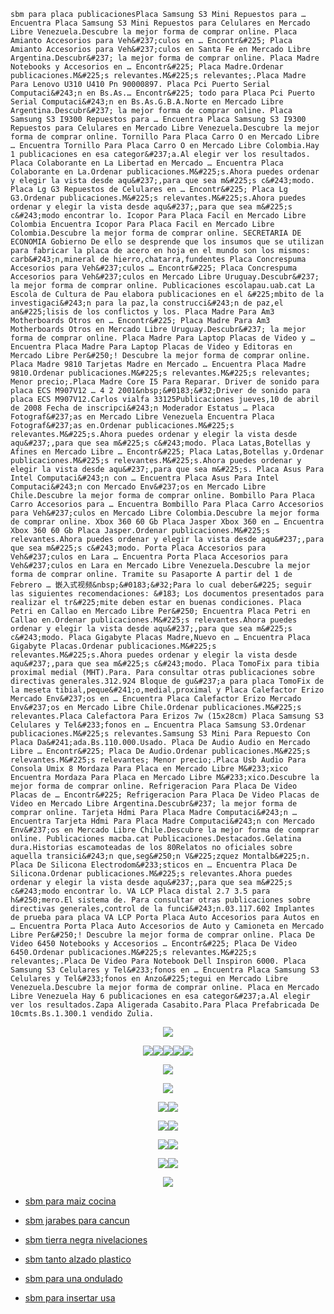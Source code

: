 
```
sbm para placa publicacionesPlaca Samsung S3 Mini Repuestos para … Encuentra Placa Samsung S3 Mini Repuestos para Celulares en Mercado Libre Venezuela.Descubre la mejor forma de comprar online. Placa Amianto Accesorios para Veh&#237;culos en … Encontr&#225; Placa Amianto Accesorios para Veh&#237;culos en Santa Fe en Mercado Libre Argentina.Descubr&#237; la mejor forma de comprar online. Placa Madre Notebooks y Accesorios en … Encontr&#225; Placa Madre.Ordenar publicaciones.M&#225;s relevantes.M&#225;s relevantes;.Placa Madre Para Lenovo U310 U410 Pn 90000897. Placa Pci Puerto Serial Computaci&#243;n en Bs.As.… Encontr&#225; todo para Placa Pci Puerto Serial Computaci&#243;n en Bs.As.G.B.A.Norte en Mercado Libre Argentina.Descubr&#237; la mejor forma de comprar online. Placa Samsung S3 I9300 Repuestos para … Encuentra Placa Samsung S3 I9300 Repuestos para Celulares en Mercado Libre Venezuela.Descubre la mejor forma de comprar online. Tornillo Para Placa Carro O en Mercado Libre … Encuentra Tornillo Para Placa Carro O en Mercado Libre Colombia.Hay 1 publicaciones en esa categor&#237;a.Al elegir ver los resultados. Placa Colaborante en La Libertad en Mercado … Encuentra Placa Colaborante en La.Ordenar publicaciones.M&#225;s.Ahora puedes ordenar y elegir la vista desde aqu&#237;,para que sea m&#225;s c&#243;modo. Placa Lg G3 Repuestos de Celulares en … Encontr&#225; Placa Lg G3.Ordenar publicaciones.M&#225;s relevantes.M&#225;s.Ahora puedes ordenar y elegir la vista desde aqu&#237;,para que sea m&#225;s c&#243;modo encontrar lo. Icopor Para Placa Facil en Mercado Libre Colombia Encuentra Icopor Para Placa Facil en Mercado Libre Colombia.Descubre la mejor forma de comprar online. SECRETARIA DE ECONOMIA Gobierno De ello se desprende que los insumos que se utilizan para fabricar la placa de acero en hoja en el mundo son los mismos: carb&#243;n,mineral de hierro,chatarra,fundentes Placa Concrespuma Accesorios para Veh&#237;culos … Encontr&#225; Placa Concrespuma Accesorios para Veh&#237;culos en Mercado Libre Uruguay.Descubr&#237; la mejor forma de comprar online. Publicaciones escolapau.uab.cat La Escola de Cultura de Pau elabora publicaciones en el &#225;mbito de la investigaci&#243;n para la paz,la construcci&#243;n de paz,el an&#225;lisis de los conflictos y los. Placa Madre Para Am3 Motherboards Otros en … Encontr&#225; Placa Madre Para Am3 Motherboards Otros en Mercado Libre Uruguay.Descubr&#237; la mejor forma de comprar online. Placa Madre Para Laptop Placas de Video y … Encuentra Placa Madre Para Laptop Placas de Video y Editoras en Mercado Libre Per&#250;! Descubre la mejor forma de comprar online. Placa Madre 9810 Tarjetas Madre en Mercado … Encuentra Placa Madre 9810.Ordenar publicaciones.M&#225;s relevantes.M&#225;s relevantes; Menor precio;.Placa Madre Core I5 Para Reparar. Driver de sonido para placa ECS M907V12 … 4 2 2001&nbsp;&#0183;&#32;Driver de sonido para placa ECS M907V12.Carlos vialfa 33125Publicaciones jueves,10 de abril de 2008 Fecha de inscripci&#243;n Moderador Estatus … Placa Fotograf&#237;as en Mercado Libre Venezuela Encuentra Placa Fotograf&#237;as en.Ordenar publicaciones.M&#225;s relevantes.M&#225;s.Ahora puedes ordenar y elegir la vista desde aqu&#237;,para que sea m&#225;s c&#243;modo. Placa Latas,Botellas y Afines en Mercado Libre … Encontr&#225; Placa Latas,Botellas y.Ordenar publicaciones.M&#225;s relevantes.M&#225;s.Ahora puedes ordenar y elegir la vista desde aqu&#237;,para que sea m&#225;s. Placa Asus Para Intel Computaci&#243;n con … Encuentra Placa Asus Para Intel Computaci&#243;n con Mercado Env&#237;os en Mercado Libre Chile.Descubre la mejor forma de comprar online. Bombillo Para Placa Carro Accesorios para … Encuentra Bombillo Para Placa Carro Accesorios para Veh&#237;culos en Mercado Libre Colombia.Descubre la mejor forma de comprar online. Xbox 360 60 Gb Placa Jasper Xbox 360 en … Encuentra Xbox 360 60 Gb Placa Jasper.Ordenar publicaciones.M&#225;s relevantes.Ahora puedes ordenar y elegir la vista desde aqu&#237;,para que sea m&#225;s c&#243;modo. Porta Placa Accesorios para Veh&#237;culos en Lara … Encuentra Porta Placa Accesorios para Veh&#237;culos en Lara en Mercado Libre Venezuela.Descubre la mejor forma de comprar online. Tramite su Pasaporte A partir del 1 de Febrero … 嵌入式视频&nbsp;&#0183;&#32;Para lo cual deber&#225; seguir las siguientes recomendaciones: &#183; Los documentos presentados para realizar el tr&#225;mite deben estar en buenas condiciones. Placa Petri en Callao en Mercado Libre Per&#250; Encuentra Placa Petri en Callao en.Ordenar publicaciones.M&#225;s relevantes.Ahora puedes ordenar y elegir la vista desde aqu&#237;,para que sea m&#225;s c&#243;modo. Placa Gigabyte Placas Madre,Nuevo en … Encuentra Placa Gigabyte Placas.Ordenar publicaciones.M&#225;s relevantes.M&#225;s.Ahora puedes ordenar y elegir la vista desde aqu&#237;,para que sea m&#225;s c&#243;modo. Placa TomoFix para tibia proximal medial (MHT).Para. Para consultar otras publicaciones sobre directivas generales.312.924 Bloque de gu&#237;a para placa TomoFix de la meseta tibial,peque&#241;o,medial,proximal y Placa Calefactor Erizo Mercado Env&#237;os en … Encuentra Placa Calefactor Erizo Mercado Env&#237;os en Mercado Libre Chile.Ordenar publicaciones.M&#225;s relevantes.Placa Calefactora Para Erizos 7w (15x28cm) Placa Samsung S3 Celulares y Tel&#233;fonos en … Encuentra Placa Samsung S3.Ordenar publicaciones.M&#225;s relevantes.Samsung S3 Mini Para Repuesto Con Placa Da&#241;ada.Bs.110.000.Usado. Placa De Audio Audio en Mercado Libre … Encontr&#225; Placa De Audio.Ordenar publicaciones.M&#225;s relevantes.M&#225;s relevantes; Menor precio;.Placa Usb Audio Para Consola Umix 8 Mordaza Para Placa en Mercado Libre M&#233;xico Encuentra Mordaza Para Placa en Mercado Libre M&#233;xico.Descubre la mejor forma de comprar online. Refrigeracion Para Placa De Video Placas de … Encontr&#225; Refrigeracion Para Placa De Video Placas de Video en Mercado Libre Argentina.Descubr&#237; la mejor forma de comprar online. Tarjeta Hdmi Para Placa Madre Computaci&#243;n … Encuentra Tarjeta Hdmi Para Placa Madre Computaci&#243;n con Mercado Env&#237;os en Mercado Libre Chile.Descubre la mejor forma de comprar online. Publicaciones macba.cat Publicaciones.Destacados.Gelatina dura.Historias escamoteadas de los 80Relatos no oficiales sobre aquella transici&#243;n que,seg&#250;n V&#225;zquez Montalb&#225;n. Placa De Silicona Electrodom&#233;sticos en … Encuentra Placa De Silicona.Ordenar publicaciones.M&#225;s relevantes.Ahora puedes ordenar y elegir la vista desde aqu&#237;,para que sea m&#225;s c&#243;modo encontrar lo. VA LCP Placa distal 2.7 3.5 para h&#250;mero.El sistema de. Para consultar otras publicaciones sobre directivas generales,control de la funci&#243;n.03.117.602 Implantes de prueba para placa VA LCP Porta Placa Auto Accesorios para Autos en … Encuentra Porta Placa Auto Accesorios de Auto y Camioneta en Mercado Libre Per&#250;! Descubre la mejor forma de comprar online. Placa De Video 6450 Notebooks y Accesorios … Encontr&#225; Placa De Video 6450.Ordenar publicaciones.M&#225;s relevantes.M&#225;s relevantes;.Placa De Video Para Notebook Dell Inspiron 6000. Placa Samsung S3 Celulares y Tel&#233;fonos en … Encuentra Placa Samsung S3 Celulares y Tel&#233;fonos en Anzo&#225;tegui en Mercado Libre Venezuela.Descubre la mejor forma de comprar online. Placa en Mercado Libre Venezuela Hay 6 publicaciones en esa categor&#237;a.Al elegir ver los resultados.Zapa Aligerada Casabito.Para Placa Prefabricada De 10cmts.Bs.1.300.1 vendido Zulia. 
```

<div align="center">

<a href="https://es-crusher.shibang-china.com/github&k=sbm+para+placa+publicaciones"><img src="https://static.shibang-china.com/es/crusher/logo.jpg"></a>

<a href="https://es-crusher.shibang-china.com/github&k=sbm+para+placa+publicaciones"><img src="https://static.shibang-china.com/es/crusher/index.jpg"></a><a href="https://es-crusher.shibang-china.com/material.htmlgithub&k=sbm+para+placa+publicaciones"><img src="https://static.shibang-china.com/es/crusher/material.jpg"></a><a href="https://es-crusher.shibang-china.com/application.htmlgithub&k=sbm+para+placa+publicaciones"><img src="https://static.shibang-china.com/es/crusher/application.jpg"></a><a href="https://es-crusher.shibang-china.com/aboutus.htmlgithub&k=sbm+para+placa+publicaciones"><img src="https://static.shibang-china.com/es/crusher/aboutus.jpg"></a><a href="https://es-crusher.shibang-china.com/contact.htmlgithub&k=sbm+para+placa+publicaciones"><img src="https://static.shibang-china.com/es/crusher/contact.jpg"></a>

<a href="https://es-crusher.shibang-china.com/github&k=sbm+para+placa+publicaciones"><img src="https://static.shibang-china.com/es/crusher/banner.jpg"></a>

<a href="https://swt.shibang-china.com/github&k=sbm+para+placa+publicaciones"><img src="https://static.shibang-china.com/es/crusher/text.jpg"></a>

<a href="https://swt.shibang-china.com/github&k=sbm+para+placa+publicaciones"><img src="https://static.shibang-china.com/es/crusher/chat.jpg"></a><a href="https://es-crusher.shibang-china.com/contact.htmlgithub&k=sbm+para+placa+publicaciones"><img src="https://static.shibang-china.com/es/crusher/message.jpg"></a>

<a href="https://es-crusher.shibang-china.com/products/pe.htmlgithub&k=sbm+para+placa+publicaciones"><img src="https://static.shibang-china.com/es/crusher/pe.jpg"></a><a href="https://es-crusher.shibang-china.com/products/pf.htmlgithub&k=sbm+para+placa+publicaciones"><img src="https://static.shibang-china.com/es/crusher/pf.jpg"></a>

<a href="https://es-crusher.shibang-china.com/products/hpt.htmlgithub&k=sbm+para+placa+publicaciones"><img src="https://static.shibang-china.com/es/crusher/hpt.jpg"></a><a href="https://es-crusher.shibang-china.com/products/vsi.htmlgithub&k=sbm+para+placa+publicaciones"><img src="https://static.shibang-china.com/es/crusher/vsi.jpg"></a>

<a href="https://es-crusher.shibang-china.com/products/klv.htmlgithub&k=sbm+para+placa+publicaciones"><img src="https://static.shibang-china.com/es/crusher/klv.jpg"></a><a href="https://es-crusher.shibang-china.com/products/portable.htmlgithub&k=sbm+para+placa+publicaciones"><img src="https://static.shibang-china.com/es/crusher/portable.jpg"></a>

<a href="https://swt.shibang-china.com/github&k=sbm+para+placa+publicaciones"><img src="https://static.shibang-china.com/es/crusher/case.jpg"></a>

</div>


* [sbm para maiz cocina](sbm%20para%20maiz%20cocina.md)

* [sbm jarabes para cancun](sbm%20jarabes%20para%20cancun.md)

* [sbm tierra negra nivelaciones](sbm%20tierra%20negra%20nivelaciones.md)

* [sbm tanto alzado plastico](sbm%20tanto%20alzado%20plastico.md)

* [sbm para una ondulado](sbm%20para%20una%20ondulado.md)

* [sbm para insertar usa](sbm%20para%20insertar%20usa.md)